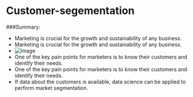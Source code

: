 # Customer-segementation
###Summary:
  - Marketing is crucial for the growth and sustainability of any business.
  - Marketing is crucial for the growth and sustainability of any business.
  - ![image](https://user-images.githubusercontent.com/46964929/180447644-a27f19bb-306c-4893-bf76-6253835fceb3.png)
  - One of the key pain points for marketers is to know their customers and identify their needs.
  -  One of the key pain points for marketers is to know their customers and identify their needs.
  -  If data about the customers is available, data science can be applied to perform market segmentation. 





